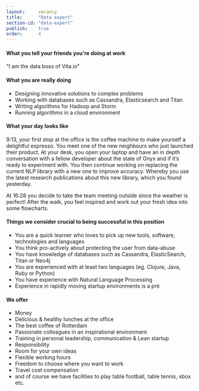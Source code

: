 ```yaml
---
layout:     vacancy
title:      "Data expert"
section-id: "data-expert"
publish:    true
order:      4
---
```

#### What you tell your friends you're doing at work

"I am the data boss of Vita.io"

#### What you are really doing

- Designing innovative solutions to complex problems
- Working with databases such as Cassandra, Elasticsearch and Titan
- Writing algorithms for Hadoop and Storm
- Running algorithms in a cloud environment

#### What your day looks like

9:13, your first stop at the office is the coffee machine to make yourself a delightful espresso. You meet one of the new neighbours who just launched their product. At your desk, you open your laptop and have an in depth conversation with a fellow developer about the state of Onyx and if it’s ready to experiment with. You then continue working on replacing the current NLP library with a new one to improve accuracy. Whereby you use the latest research publications about this new library, which you found yesterday.

At 16:28 you decide to take the team meeting outside since the weather is perfect! After the walk, you feel inspired and work out your fresh idea into some flowcharts.

#### Things we consider crucial to being successful in this position

- You are a quick learner who loves to pick up new tools, software, technologies and languages
- You think pro-actively about protecting the user from data-abuse
- You have knowledge of databases such as Cassandra, ElasticSearch, Titan or Neo4j
- You are experienced with at least two languages (eg. Clojure, Java, Ruby or Python)
- You have experience with Natural Language Processing
- Experience in rapidly moving startup environments is a pré

#### We offer

- Money
- Delicious & healthy lunches at the office
- The best coffee of Rotterdam
- Passionate colleagues in an inspirational environment
- Training in personal leadership, communication & Lean startup
- Responsibility
- Room for your own ideas
- Flexible working hours
- Freedom to choose where you want to work
- Travel cost compensation
- and of course we have facilities to play table football, table tennis, xbox  etc.
